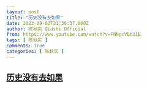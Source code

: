 ```yaml
---
layout: post
title: "历史没有去如果"
date: 2023-09-02T21:39:37.000Z
author: 陈秋实 Qiushi Official
from: https://www.youtube.com/watch?v=FNNpcVDh31E
tags: [ 陈秋实 ]
comments: True
categories: [ 陈秋实 ]
---
```

<!--1693690777000-->
[历史没有去如果](https://www.youtube.com/watch?v=FNNpcVDh31E)
------

<div>

</div>
